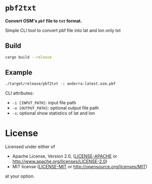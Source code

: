# `pbf2txt`

**Convert OSM's `pbf` file to `txt` format.**

Simple CLI tool to convert pbf file into lat and lon only txt

## Build

```bash
cargo build --release
```

## Example

```bash
./target/release/pbf2txt -i andorra-latest.osm.pbf
```

CLI attributes:

- `-i [INPUT_PATH]`: input file path
- `-o [OUTPUT_PATH]`: optional output file path
- `-s`: optional show statistics of lat and lon

# License

Licensed under either of

- Apache License, Version 2.0, ([LICENSE-APACHE](LICENSE-APACHE) or http://www.apache.org/licenses/LICENSE-2.0)
- MIT license ([LICENSE-MIT](LICENSE-MIT) or http://opensource.org/licenses/MIT)

at your option.
